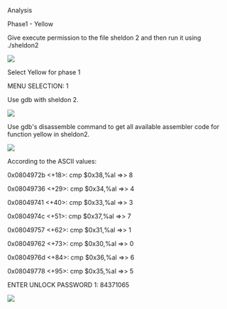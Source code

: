 Analysis

Phase1 - Yellow

Give execute permission to the file sheldon 2 and then run it using ./sheldon2

![](https://user-images.githubusercontent.com/43363015/77846516-5158c900-71d4-11ea-884b-d5edc620358a.PNG)

Select Yellow for phase 1

MENU SELECTION: 1



Use gdb with sheldon 2.

![](https://user-images.githubusercontent.com/43363015/77846552-7d744a00-71d4-11ea-8cf2-c61a11a61935.PNG)

Use gdb's disassemble command to get all available assembler code for function yellow in sheldon2.

![](https://user-images.githubusercontent.com/43363015/77846560-8238fe00-71d4-11ea-91b4-aa09c735bb93.PNG)

According to the ASCII values: 

  0x0804972b <+18>:    cmp    $0x38,%al   =>>  8
  
  0x08049736 <+29>:    cmp    $0x34,%al   =>>  4
  
  0x08049741 <+40>:    cmp    $0x33,%al   =>>  3
  
  0x0804974c <+51>:    cmp    $0x37,%al   =>>  7
  
  0x08049757 <+62>:    cmp    $0x31,%al   =>>  1
  
  0x08049762 <+73>:    cmp    $0x30,%al   =>>  0
   
  0x0804976d <+84>:    cmp    $0x36,%al   =>>  6
  
  0x08049778 <+95>:    cmp    $0x35,%al   =>>  5
  
  ENTER UNLOCK PASSWORD 1: 84371065




![](https://user-images.githubusercontent.com/43363015/77846565-8e24c000-71d4-11ea-8e0f-8bbe89399189.PNG)

